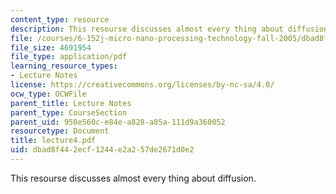 ```yaml
---
content_type: resource
description: This resourse discusses almost every thing about diffusion.
file: /courses/6-152j-micro-nano-processing-technology-fall-2005/dbad8f442ecf1244e2a257de2671d0e2_lecture4.pdf
file_size: 4691954
file_type: application/pdf
learning_resource_types:
- Lecture Notes
license: https://creativecommons.org/licenses/by-nc-sa/4.0/
ocw_type: OCWFile
parent_title: Lecture Notes
parent_type: CourseSection
parent_uid: 950e560c-e84e-a828-a85a-111d9a360052
resourcetype: Document
title: lecture4.pdf
uid: dbad8f44-2ecf-1244-e2a2-57de2671d0e2
---
```

This resourse discusses almost every thing about diffusion.